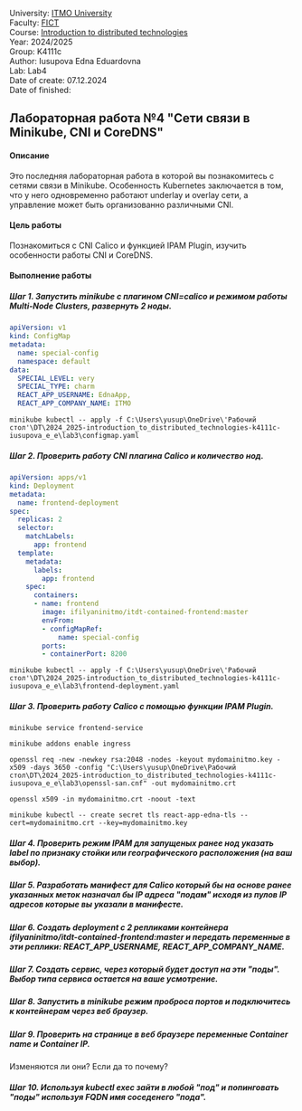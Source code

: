 University: [ITMO University](https://itmo.ru/ru/)  
Faculty: [FICT](https://fict.itmo.ru)  
Course: [Introduction to distributed technologies](https://github.com/itmo-ict-faculty/introduction-to-distributed-technologies)  
Year: 2024/2025  
Group: K4111c  
Author: Iusupova Edna Eduardovna  
Lab: Lab4  
Date of create: 07.12.2024  
Date of finished:   

## Лабораторная работа №4 "Сети связи в Minikube, CNI и CoreDNS"  
#### Описание  
Это последняя лабораторная работа в которой вы познакомитесь с сетями связи в Minikube. Особенность Kubernetes заключается в том, что у него одновременно работают underlay и overlay сети, а управление может быть организованно различными CNI.  

#### Цель работы  
Познакомиться с CNI Calico и функцией IPAM Plugin, изучить особенности работы CNI и CoreDNS. 

#### Выполнение работы
##### Шаг 1. Запустить minikube с плагином CNI=calico и режимом работы Multi-Node Clusters, развернуть 2 ноды.

```yaml
apiVersion: v1
kind: ConfigMap
metadata:
  name: special-config
  namespace: default
data:
  SPECIAL_LEVEL: very
  SPECIAL_TYPE: charm
  REACT_APP_USERNAME: EdnaApp, 
  REACT_APP_COMPANY_NAME: ITMO 
  ```

  `minikube kubectl -- apply -f C:\Users\yusup\OneDrive\'Рабочий стол'\DT\2024_2025-introduction_to_distributed_technologies-k4111c-iusupova_e_e\lab3\configmap.yaml`  


##### Шаг 2. Проверить работу CNI плагина Calico и количество нод.

```yaml
apiVersion: apps/v1
kind: Deployment
metadata:
  name: frontend-deployment
spec:
  replicas: 2
  selector:
    matchLabels:
      app: frontend
  template:
    metadata:
      labels:
        app: frontend
    spec:
      containers:
      - name: frontend
        image: ifilyaninitmo/itdt-contained-frontend:master
        envFrom:
        - configMapRef:
            name: special-config
        ports:
        - containerPort: 8200
```
`minikube kubectl -- apply -f C:\Users\yusup\OneDrive\'Рабочий стол'\DT\2024_2025-introduction_to_distributed_technologies-k4111c-iusupova_e_e\lab3\frontend-deployment.yaml`  



##### Шаг 3. Проверить работу Calico с помощью функции IPAM Plugin.

`minikube service frontend-service`


`minikube addons enable ingress`


`openssl req -new -newkey rsa:2048 -nodes -keyout mydomainitmo.key -x509 -days 3650 -config "C:\Users\yusup\OneDrive\Рабочий стол\DT\2024_2025-introduction_to_distributed_technologies-k4111c-iusupova_e_e\lab3\openssl-san.cnf" -out mydomainitmo.crt`

`openssl x509 -in mydomainitmo.crt -noout -text`  

`minikube kubectl -- create secret tls react-app-edna-tls --cert=mydomainitmo.crt --key=mydomainitmo.key`


##### Шаг 4. Проверить режим IPAM для запущеных ранее нод указать label по признаку стойки или географического расположения (на ваш выбор).
##### Шаг 5. Разработать манифест для Calico который бы на основе ранее указанных меток назначал бы IP адреса "подам" исходя из пулов IP адресов которые вы указали в манифесте.

##### Шаг 6. Создать deployment с 2 репликами контейнера ifilyaninitmo/itdt-contained-frontend:master и передать переменные в эти реплики: REACT_APP_USERNAME, REACT_APP_COMPANY_NAME.

##### Шаг 7. Создать сервис, через который будет доступ на эти "поды". Выбор типа сервиса остается на ваше усмотрение.

##### Шаг 8. Запустить в minikube режим проброса портов и подключитесь к контейнерам через веб браузер.

##### Шаг 9. Проверить на странице в веб браузере переменные Container name и Container IP. 
Изменяются ли они? Если да то почему?

##### Шаг 10. Используя kubectl exec зайти в любой "под" и попинговать "поды" используя FQDN имя соседенего "пода".